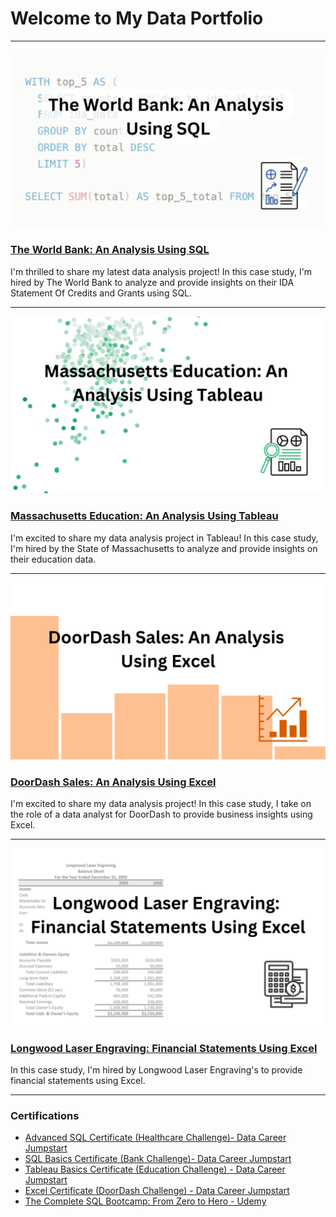 # Welcome to My Data Portfolio

---

[<img src="images/theworldbank.png"/>](https://www.linkedin.com/pulse/world-bank-analysis-using-sql-kelly-rangel/?trackingId=CMna0mS2S1GlwwFwALpe6g%3D%3D)
### [The World Bank: An Analysis Using SQL](https://www.linkedin.com/pulse/world-bank-analysis-using-sql-kelly-rangel/?trackingId=CMna0mS2S1GlwwFwALpe6g%3D%3D)
I'm thrilled to share my latest data analysis project! In this case study, I'm hired by The World Bank to analyze and provide insights on their IDA Statement Of Credits and Grants using SQL.

---

[<img src="images/Massachusetts Education An Analysis Using Tableau.png"/>](https://www.linkedin.com/pulse/massachusetts-education-analysis-using-tableau-kelly-rangel/)
### [Massachusetts Education: An Analysis Using Tableau](https://www.linkedin.com/pulse/massachusetts-education-analysis-using-tableau-kelly-rangel/)
I'm excited to share my data analysis project in Tableau! In this case study, I'm hired by the State of Massachusetts to analyze and provide insights on their education data.

---

[<img src="images/doordash article cover.png"/>](https://www.linkedin.com/pulse/doordash-sales-analysis-using-excel-kelly-rangel/)
### [DoorDash Sales: An Analysis Using Excel](https://www.linkedin.com/pulse/doordash-sales-analysis-using-excel-kelly-rangel/)
I'm excited to share my data analysis project! In this case study, I take on the role of a data analyst for DoorDash to provide business insights using Excel.


---


[<img src="images/LLE cover.png?raw=true"/>](longwoodlaserengraving.md)

### [Longwood Laser Engraving: Financial Statements Using Excel](longwoodlaserengraving.md)
In this case study, I'm hired by Longwood Laser Engraving's to provide financial statements using Excel. 



<!-- <img src="images/sql movie data.png?raw=true"/>

### [The Complete SQL Bootcamp: Go from Zero to Hero](sample_project.md)

--> 
 

---

### Certifications

- [Advanced SQL Certificate (Healthcare Challenge)- Data Career Jumpstart](https://www.datacareerjumpstart.com/sql2badge?cid=f651e658-c9fa-4e98-808b-883dc9fd2220)
- [SQL Basics Certificate (Bank Challenge)- Data Career Jumpstart](https://www.datacareerjumpstart.com/sqlbadge?cid=f651e658-c9fa-4e98-808b-883dc9fd2220)
- [Tableau Basics Certificate (Education Challenge) - Data Career Jumpstart](https://www.datacareerjumpstart.com/tableau1badge?cid=f651e658-c9fa-4e98-808b-883dc9fd2220)
- [Excel Certificate (DoorDash Challenge) - Data Career Jumpstart](https://www.datacareerjumpstart.com/excel-badge?cid=f651e658-c9fa-4e98-808b-883dc9fd2220)
- [The Complete SQL Bootcamp: From Zero to Hero - Udemy](https://www.udemy.com/certificate/UC-16e99013-278a-4e8e-8ed5-9f4ef805bd1d/)
